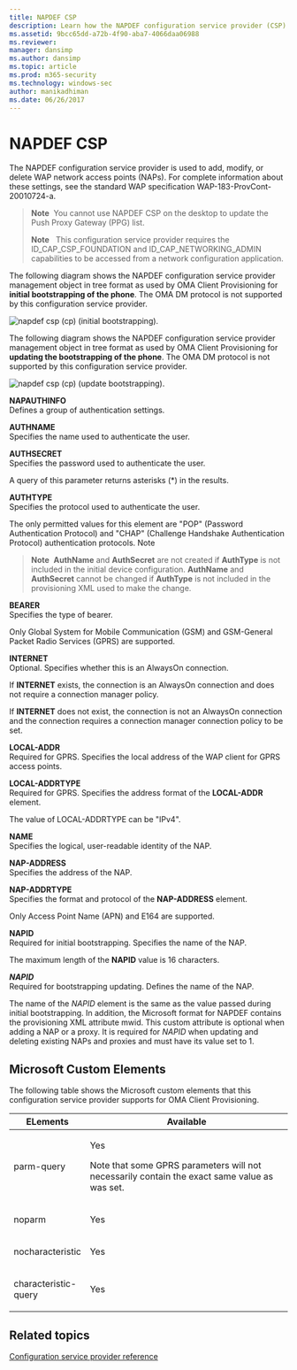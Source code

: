 ```yaml
---
title: NAPDEF CSP
description: Learn how the NAPDEF configuration service provider (CSP) is used to add, modify, or delete WAP network access points (NAPs).
ms.assetid: 9bcc65dd-a72b-4f90-aba7-4066daa06988
ms.reviewer: 
manager: dansimp
ms.author: dansimp
ms.topic: article
ms.prod: m365-security
ms.technology: windows-sec
author: manikadhiman
ms.date: 06/26/2017
---
```


# NAPDEF CSP


The NAPDEF configuration service provider is used to add, modify, or delete WAP network access points (NAPs). For complete information about these settings, see the standard WAP specification WAP-183-ProvCont-20010724-a.

> **Note**  You cannot use NAPDEF CSP on the desktop to update the Push Proxy Gateway (PPG) list.
> 
> 
> 
> **Note**   This configuration service provider requires the ID\_CAP\_CSP\_FOUNDATION and ID\_CAP\_NETWORKING\_ADMIN capabilities to be accessed from a network configuration application.

 

The following diagram shows the NAPDEF configuration service provider management object in tree format as used by OMA Client Provisioning for **initial bootstrapping of the phone**. The OMA DM protocol is not supported by this configuration service provider.

![napdef csp (cp) (initial bootstrapping).](images/provisioning-csp-napdef-cp.png)

The following diagram shows the NAPDEF configuration service provider management object in tree format as used by OMA Client Provisioning for **updating the bootstrapping of the phone**. The OMA DM protocol is not supported by this configuration service provider.

![napdef csp (cp) (update bootstrapping).](images/provisioning-csp-napdef-cp-2.png)

<a href="" id="napauthinfo"></a>**NAPAUTHINFO**  
Defines a group of authentication settings.

<a href="" id="authname"></a>**AUTHNAME**  
Specifies the name used to authenticate the user.

<a href="" id="authsecret"></a>**AUTHSECRET**  
Specifies the password used to authenticate the user.

A query of this parameter returns asterisks (\*) in the results.

<a href="" id="authtype"></a>**AUTHTYPE**  
Specifies the protocol used to authenticate the user.

The only permitted values for this element are "POP" (Password Authentication Protocol) and "CHAP" (Challenge Handshake Authentication Protocol) authentication protocols. Note

> **Note**  **AuthName** and **AuthSecret** are not created if **AuthType** is not included in the initial device configuration. **AuthName** and **AuthSecret** cannot be changed if **AuthType** is not included in the provisioning XML used to make the change.

 

<a href="" id="bearer"></a>**BEARER**  
Specifies the type of bearer.

Only Global System for Mobile Communication (GSM) and GSM-General Packet Radio Services (GPRS) are supported.

<a href="" id="internet"></a>**INTERNET**  
Optional. Specifies whether this is an AlwaysOn connection.

If **INTERNET** exists, the connection is an AlwaysOn connection and does not require a connection manager policy.

If **INTERNET** does not exist, the connection is not an AlwaysOn connection and the connection requires a connection manager connection policy to be set.

<a href="" id="local-addr"></a>**LOCAL-ADDR**  
Required for GPRS. Specifies the local address of the WAP client for GPRS access points.

<a href="" id="local-addrtype"></a>**LOCAL-ADDRTYPE**  
Required for GPRS. Specifies the address format of the **LOCAL-ADDR** element.

The value of LOCAL-ADDRTYPE can be "IPv4".

<a href="" id="name"></a>**NAME**  
Specifies the logical, user-readable identity of the NAP.

<a href="" id="nap-address"></a>**NAP-ADDRESS**  
Specifies the address of the NAP.

<a href="" id="nap-addrtype"></a>**NAP-ADDRTYPE**  
Specifies the format and protocol of the **NAP-ADDRESS** element.

Only Access Point Name (APN) and E164 are supported.

<a href="" id="napid"></a>**NAPID**  
Required for initial bootstrapping. Specifies the name of the NAP.

The maximum length of the **NAPID** value is 16 characters.

<a href="" id="napid"></a>***NAPID***  
Required for bootstrapping updating. Defines the name of the NAP.

The name of the *NAPID* element is the same as the value passed during initial bootstrapping. In addition, the Microsoft format for NAPDEF contains the provisioning XML attribute mwid. This custom attribute is optional when adding a NAP or a proxy. It is required for *NAPID* when updating and deleting existing NAPs and proxies and must have its value set to 1.

## Microsoft Custom Elements


The following table shows the Microsoft custom elements that this configuration service provider supports for OMA Client Provisioning.

<table>
<colgroup>
<col width="20%" />
<col width="80%" />
</colgroup>
<thead>
<tr class="header">
<th>ELements</th>
<th>Available</th>
</tr>
</thead>
<tbody>
<tr class="odd">
<td><p>parm-query</p></td>
<td><p>Yes</p>
<p>Note that some GPRS parameters will not necessarily contain the exact same value as was set.</p></td>
</tr>
<tr class="even">
<td><p>noparm</p></td>
<td><p>Yes</p></td>
</tr>
<tr class="odd">
<td><p>nocharacteristic</p></td>
<td><p>Yes</p></td>
</tr>
<tr class="even">
<td><p>characteristic-query</p></td>
<td><p>Yes</p></td>
</tr>
</tbody>
</table>

 

## Related topics


[Configuration service provider reference](configuration-service-provider-reference.md)

 

 






